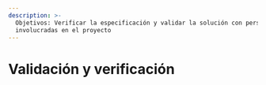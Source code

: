 ```yaml
---
description: >-
  Objetivos: Verificar la especificación y validar la solución con personas no
  involucradas en el proyecto
---
```


# Validación y verificación

